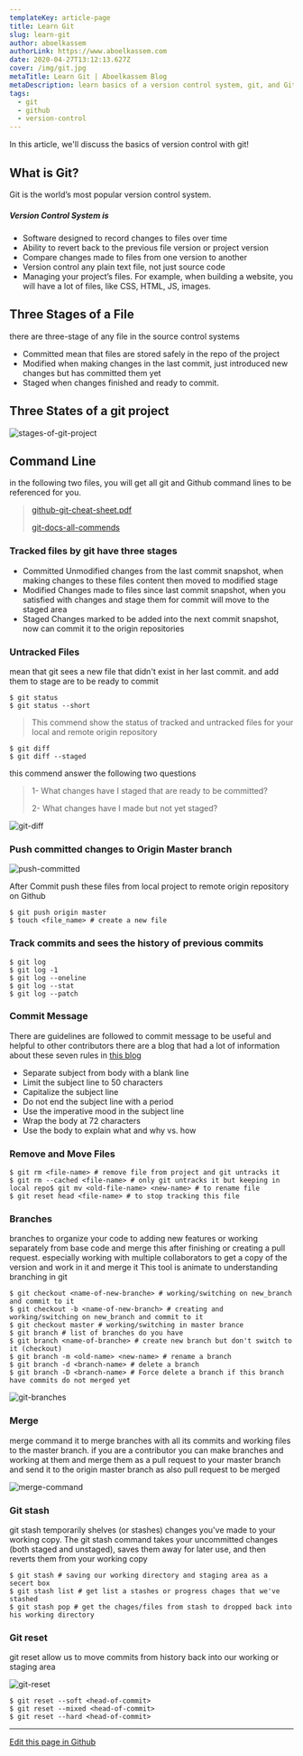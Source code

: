 ```yaml
---
templateKey: article-page
title: Learn Git
slug: learn-git
author: aboelkassem
authorLink: https://www.aboelkassem.com
date: 2020-04-27T13:12:13.627Z
cover: /img/git.jpg
metaTitle: Learn Git | Aboelkassem Blog
metaDescription: learn basics of a version control system, git, and Github in aboelkassem blog
tags:
  - git
  - github
  - version-control
---
```

In this article, we'll discuss the basics of version control with git!

## What is Git?

Git is the world’s most popular version control system.

##### Version Control System is

* Software designed to record changes to files over time
* Ability to revert back to the previous file version or project version
* Compare changes made to files from one version to another
* Version control any plain text file, not just source code
* Managing your project’s files. For example, when building a website, you will
  have a lot of files, like CSS, HTML, JS, images.

## Three Stages of a File

there are three-stage of any file in the source control systems

* Committed
  mean that files are stored safely in the repo of the project
* Modified
  when making changes in the last commit, just introduced new changes but has committed them yet
* Staged
  when changes finished and ready to commit.

## Three States of a git project

![stages-of-git-project](https://raw.githubusercontent.com/aboelkassem/Git/master/images/Three%20States%20of%20git%20project.png "Three stages of git project")

## Command Line

in the following two files, you will get all git and Github command lines to be referenced for you.

> [github-git-cheat-sheet.pdf](https://github.github.com/training-kit/downloads/github-git-cheat-sheet.pdf)
>
> [git-docs-all-commends](https://git-scm.com/docs/git#_git_commands)

### Tracked files by git have three stages

* Committed
  Unmodified changes from the last commit snapshot, when making changes to these files
  content then moved to modified stage
* Modified
  Changes made to files since last commit snapshot, when you satisfied with changes and
  stage them for commit will move to the staged area
* Staged
  Changes marked to be added into the next commit snapshot, now can commit it to the origin
  repositories

### Untracked Files

mean that git sees a new file that didn't exist in her last commit. and add them to stage are to
be ready to commit

```shell
$ git status
$ git status --short
```

> This commend show the status of tracked and untracked files for your local and remote origin repository

```shell
$ git diff
$ git diff --staged
```

 this commend answer the following two questions

> 1- What changes have I staged that are ready to be committed?
>
> 2- What changes have I made but not yet staged?

![git-diff](https://raw.githubusercontent.com/aboelkassem/Git/master/images/git%20diff.png "git-diff command")

### Push committed changes to Origin Master branch

![push-committed](https://raw.githubusercontent.com/aboelkassem/Git/master/images/push%20committed.png "push committed changes to origin master")

After Commit push these files from local project to remote origin repository on Github

```shell
$ git push origin master
$ touch <file_name> # create a new file
```

### Track commits and sees the history of previous commits

```shell
$ git log
$ git log -1
$ git log --oneline
$ git log --stat
$ git log --patch
```

### Commit Message

There are guidelines are followed to commit message to be useful and helpful to other
contributors there are a blog that had a lot of information about these seven rules in [this blog](https://chris.beams.io/posts/git-commit/)

- Separate subject from body with a blank line
- Limit the subject line to 50 characters
- Capitalize the subject line
- Do not end the subject line with a period
- Use the imperative mood in the subject line
- Wrap the body at 72 characters
- Use the body to explain what and why vs. how

### Remove and Move Files

```shell
$ git rm <file-name> # remove file from project and git untracks it
$ git rm --cached <file-name> # only git untracks it but keeping in local repo$ git mv <old-file-name> <new-name> # to rename file
$ git reset head <file-name> # to stop tracking this file
```

### Branches

branches to organize your code to adding new features or working separately from base code
and merge this after finishing or creating a pull request. especially working with multiple collaborators to get a copy of the version and work in it and merge it This tool is animate to understanding branching in git

```shell
$ git checkout <name-of-new-branche> # working/switching on new_branch and commit to it
$ git checkout -b <name-of-new-branch> # creating and working/switching on new_branch and commit to it
$ git checkout master # working/switching in master brance
$ git branch # list of branches do you have
$ git branch <name-of-branche> # create new branch but don't switch to it (checkout)
$ git branch -m <old-name> <new-name> # rename a branch
$ git branch -d <branch-name> # delete a branch
$ git branch -D <branch-name> # Force delete a branch if this branch have commits do not merged yet
```

![git-branches](https://raw.githubusercontent.com/aboelkassem/Git/master/images/branches.png "git branches")

### Merge

merge command it to merge branches with all its commits and working files to the master branch. if you are a contributor you can make branches and working at them and merge them as a pull request to your master branch and send it to the origin master branch as also pull request to be merged

![merge-command](https://raw.githubusercontent.com/aboelkassem/Git/master/images/merge.png "merge command")

### Git stash

git stash temporarily shelves (or stashes) changes you've made to your working copy. The git stash command takes your uncommitted changes (both staged and unstaged), saves them away for later use, and then reverts them from your working copy

```shell
$ git stash # saving our working directory and staging area as a secert box
$ git stash list # get list a stashes or progress chages that we've stashed
$ git stash pop # get the chages/files from stash to dropped back into his working directory
```

### Git reset

git reset allow us to move commits from history back into our working or staging area

![git-reset](https://raw.githubusercontent.com/aboelkassem/Git/master/images/git%20reset.png "git-reset command")

```shell
$ git reset --soft <head-of-commit>
$ git reset --mixed <head-of-commit>
$ git reset --hard <head-of-commit>
```

<hr>

[Edit this page in Github](https://github.com/aboelkassem/Git/blob/master/README.md)